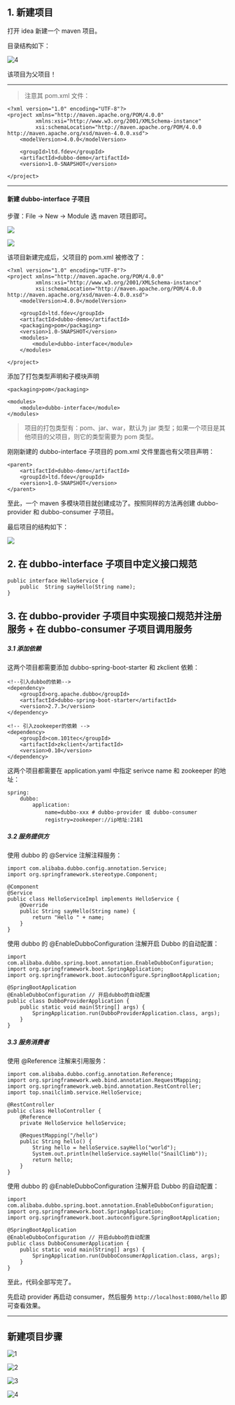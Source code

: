## 1. 新建项目

打开 idea 新建一个 maven 项目。

目录结构如下：

![4](../images/1/new/4.png)

该项目为父项目！

---

> 注意其 pom.xml 文件：

```
<?xml version="1.0" encoding="UTF-8"?>
<project xmlns="http://maven.apache.org/POM/4.0.0"
         xmlns:xsi="http://www.w3.org/2001/XMLSchema-instance"
         xsi:schemaLocation="http://maven.apache.org/POM/4.0.0 http://maven.apache.org/xsd/maven-4.0.0.xsd">
    <modelVersion>4.0.0</modelVersion>

    <groupId>ltd.fdev</groupId>
    <artifactId>dubbo-demo</artifactId>
    <version>1.0-SNAPSHOT</version>
    
</project>
```

---

#### 新建 dubbo-interface 子项目

步骤：File -> New -> Module 选 maven 项目即可。

![](../images/1/new-dubbo-interface-1.png)

![](../images/1/new-dubbo-interface-2.png)

该项目新建完成后，父项目的 pom.xml 被修改了：

```
<?xml version="1.0" encoding="UTF-8"?>
<project xmlns="http://maven.apache.org/POM/4.0.0"
         xmlns:xsi="http://www.w3.org/2001/XMLSchema-instance"
         xsi:schemaLocation="http://maven.apache.org/POM/4.0.0 http://maven.apache.org/xsd/maven-4.0.0.xsd">
    <modelVersion>4.0.0</modelVersion>

    <groupId>ltd.fdev</groupId>
    <artifactId>dubbo-demo</artifactId>
    <packaging>pom</packaging>
    <version>1.0-SNAPSHOT</version>
    <modules>
        <module>dubbo-interface</module>
    </modules>

</project>
```

添加了打包类型声明和子模块声明

```
<packaging>pom</packaging>

<modules>
    <module>dubbo-interface</module>
</modules>
```

> 项目的打包类型有：pom、jar、war，默认为 jar 类型；如果一个项目是其他项目的父项目，则它的类型需要为 pom 类型。

刚刚新建的 dubbo-interface 子项目的 pom.xml 文件里面也有父项目声明：

```
<parent>
    <artifactId>dubbo-demo</artifactId>
    <groupId>ltd.fdev</groupId>
    <version>1.0-SNAPSHOT</version>
</parent>
```

至此，一个 maven 多模块项目就创建成功了。按照同样的方法再创建 dubbo-provider 和 dubbo-consumer 子项目。

最后项目的结构如下：

![](../images/1/project-dirs.png)

## 2. 在 dubbo-interface 子项目中定义接口规范

```
public interface HelloService {
    public  String sayHello(String name);
}
```

## 3. 在 dubbo-provider 子项目中实现接口规范并注册服务 + 在 dubbo-consumer 子项目调用服务

##### 3.1 添加依赖

这两个项目都需要添加 dubbo-spring-boot-starter 和 zkclient 依赖：

```
<!--引入dubbo的依赖-->
<dependency>
    <groupId>org.apache.dubbo</groupId>
    <artifactId>dubbo-spring-boot-starter</artifactId>
    <version>2.7.3</version>
</dependency>

<!-- 引入zookeeper的依赖 -->
<dependency>
    <groupId>com.101tec</groupId>
    <artifactId>zkclient</artifactId>
    <version>0.10</version>
</dependency>

```

这两个项目都需要在 application.yaml 中指定 serivce name 和 zookeeper 的地址：

```
spring:
    dubbo:
        application:
            name=dubbo-xxx # dubbo-provider 或 dubbo-consumer
            registry=zookeeper://ip地址:2181
```

##### 3.2 服务提供方

使用 dubbo 的 @Service 注解注释服务：

```
import com.alibaba.dubbo.config.annotation.Service;
import org.springframework.stereotype.Component;

@Component
@Service
public class HelloServiceImpl implements HelloService {
    @Override
    public String sayHello(String name) {
        return "Hello " + name;
    }
}
```

使用 dubbo 的 @EnableDubboConfiguration 注解开启 Dubbo 的自动配置：

```
import com.alibaba.dubbo.spring.boot.annotation.EnableDubboConfiguration;
import org.springframework.boot.SpringApplication;
import org.springframework.boot.autoconfigure.SpringBootApplication;

@SpringBootApplication
@EnableDubboConfiguration // 开启dubbo的自动配置
public class DubboProviderApplication {
    public static void main(String[] args) {
        SpringApplication.run(DubboProviderApplication.class, args);
    }
}
```

##### 3.3 服务消费者

使用 @Reference 注解来引用服务：

```
import com.alibaba.dubbo.config.annotation.Reference;
import org.springframework.web.bind.annotation.RequestMapping;
import org.springframework.web.bind.annotation.RestController;
import top.snailclimb.service.HelloService;

@RestController
public class HelloController {
    @Reference
    private HelloService helloService;

    @RequestMapping("/hello")
    public String hello() {
        String hello = helloService.sayHello("world");
        System.out.println(helloService.sayHello("SnailClimb"));
        return hello;
    }
}
```

使用 dubbo 的 @EnableDubboConfiguration 注解开启 Dubbo 的自动配置：

```
import com.alibaba.dubbo.spring.boot.annotation.EnableDubboConfiguration;
import org.springframework.boot.SpringApplication;
import org.springframework.boot.autoconfigure.SpringBootApplication;

@SpringBootApplication
@EnableDubboConfiguration // 开启dubbo的自动配置
public class DubboConsumerApplication {
    public static void main(String[] args) {
        SpringApplication.run(DubboConsumerApplication.class, args);
    }
}
```

至此，代码全部写完了。

先启动 provider 再启动 consumer，然后服务 `http://localhost:8080/hello` 即可查看效果。

---

## 新建项目步骤

![1](../images/1/new/1.png)

![2](../images/1/new/2.png)

![3](../images/1/new/3.png)

![4](../images/1/new/4.png)
